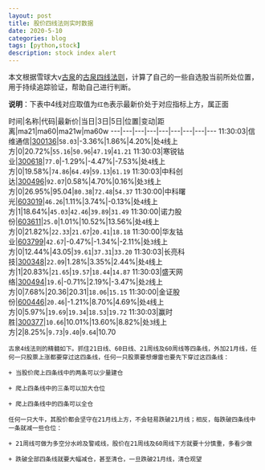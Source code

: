 ```yaml
---
layout: post
title: 股价四线法则实时数据
date: 2020-5-10
categories: blog
tags: [python,stock]
description: stock index alert
---
```



本文根据雪球大v[古泉](https://xueqiu.com/u/7148646888)的[古泉四线法则](https://xueqiu.com/7148646888/130498192)，计算了自己的一些自选股当前所处位置，用于持续追踪验证，帮助自己进行判断。

**说明**：下表中4线对应取值为`红色`表示最新价处于对应指标上方，属正面

时间|名称|代码|最新价|当日|3日|5日|位置|变动|距离|ma21|ma60|ma21w|ma60w
---|---|---|---|---|---|---|---|---
11:30:03|信维通信|[300136](https://xueqiu.com/S/SZ300136)|`58.03`|-3.36%|1.86%|4.20%|处`4`线上方|0|20.72%|`55.16`|`50.96`|`47.19`|`41.21`
11:30:03|寒锐钴业|[300618](https://xueqiu.com/S/SZ300618)|`77.0`|-1.29%|-4.47%|-7.53%|处`4`线上方|0|19.58%|`74.86`|`64.49`|`59.13`|`61.19`
11:30:03|中科创达|[300496](https://xueqiu.com/S/SZ300496)|`92.07`|0.58%|4.70%|0.16%|处`3`线上方|0|26.95%|95.04|`80.38`|`72.48`|`54.37`
11:30:00|中科曙光|[603019](https://xueqiu.com/S/SH603019)|`46.26`|1.11%|3.74%|-0.13%|处`4`线上方|1|18.64%|`45.03`|`42.46`|`39.89`|`31.49`
11:30:00|诺力股份|[603611](https://xueqiu.com/S/SH603611)|`25.0`|1.01%|10.52%|13.56%|处`4`线上方|0|21.82%|`22.33`|`21.67`|`20.41`|`18.18`
11:30:00|华友钴业|[603799](https://xueqiu.com/S/SH603799)|`42.67`|-0.47%|-1.34%|-2.11%|处`3`线上方|0|12.44%|43.05|`39.61`|`37.31`|`33.20`
11:30:03|长亮科技|[300348](https://xueqiu.com/S/SZ300348)|`22.09`|1.28%|3.35%|2.44%|处`4`线上方|1|20.83%|`21.65`|`19.57`|`18.44`|`14.87`
11:30:03|盛天网络|[300494](https://xueqiu.com/S/SZ300494)|`19.6`|-0.71%|2.19%|-3.47%|处`2`线上方|0|7.68%|20.36|20.31|`18.06`|`15.15`
11:30:00|金证股份|[600446](https://xueqiu.com/S/SH600446)|`20.46`|-1.21%|8.70%|4.69%|处`4`线上方|0|5.97%|`19.69`|`19.34`|`18.53`|`19.72`
11:30:03|赢时胜|[300377](https://xueqiu.com/S/SZ300377)|`10.66`|10.01%|13.60%|8.82%|处`3`线上方|2|8.25%|`9.73`|`9.40`|`9.64`|10.70

```
古泉4线法则的精髓如下。抓住21日线、60日线、21周线及60周线等四条线，外加21月线，任何一只股票上涨都要穿过这四条线，任何一只股票要想爆雷也要先下穿过这四条线：

+ 当股价爬上四条线中的两条可以少量建仓

+ 爬上四条线中的三条可以加大仓位

+ 爬上四条线中的四条可以全仓

任何一只大牛，其股价都会坚守在21月线上方，不会轻易跌破21月线；相反，每跌破四条线中一条就减一些仓位：

+ 21周线可做为多空分水岭及警戒线，股价在21周线及60周线下方就要十分慎重，多看少做

+ 跌破全部四条线就要大幅减仓，甚至清仓，一旦跌破21月线，清仓观望
```